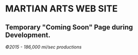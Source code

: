 MARTIAN ARTS WEB SITE
=====================

Temporary "Coming Soon" Page during Development.
------------------------------------------------


*©2015 - 186,000 mi/sec productions*
